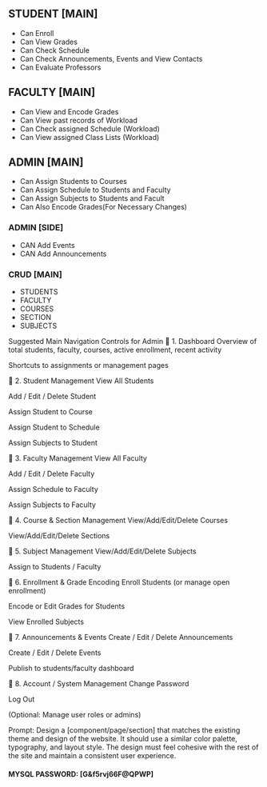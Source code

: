 ## STUDENT [MAIN]
- Can Enroll
- Can View Grades
- Can Check Schedule 
- Can Check Announcements, Events and View Contacts
- Can Evaluate Professors

## FACULTY [MAIN]
- Can View and Encode Grades
- Can View past records of Workload
- Can Check assigned Schedule (Workload)
- Can View assigned Class Lists (Workload)

## ADMIN [MAIN]
- Can Assign Students to Courses
- Can Assign Schedule to Students and Faculty
- Can Assign Subjects to Students and Facult
- Can Also Encode Grades(For Necessary Changes)

### ADMIN [SIDE]
- CAN Add Events
- CAN Add Announcements


### CRUD [MAIN]
- STUDENTS
- FACULTY
- COURSES
- SECTION
- SUBJECTS



 Suggested Main Navigation Controls for Admin
🔷 1. Dashboard
Overview of total students, faculty, courses, active enrollment, recent activity

Shortcuts to assignments or management pages

🔷 2. Student Management
View All Students

Add / Edit / Delete Student

Assign Student to Course

Assign Student to Schedule

Assign Subjects to Student

🔷 3. Faculty Management
View All Faculty

Add / Edit / Delete Faculty

Assign Schedule to Faculty

Assign Subjects to Faculty

🔷 4. Course & Section Management
View/Add/Edit/Delete Courses

View/Add/Edit/Delete Sections

🔷 5. Subject Management
View/Add/Edit/Delete Subjects

Assign to Students / Faculty

🔷 6. Enrollment & Grade Encoding
Enroll Students (or manage open enrollment)

Encode or Edit Grades for Students

View Enrolled Subjects

🔷 7. Announcements & Events
Create / Edit / Delete Announcements

Create / Edit / Delete Events

Publish to students/faculty dashboard

🔷 8. Account / System Management
Change Password

Log Out

(Optional: Manage user roles or admins)

Prompt: Design a [component/page/section] that matches the existing theme and design of the website. It should use a similar color palette, typography, and layout style. The design must feel cohesive with the rest of the site and maintain a consistent user experience.

#### MYSQL PASSWORD: [G&f5rvj66F@QPWP]
